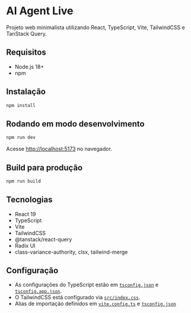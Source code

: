 # AI Agent Live

Projeto web minimalista utilizando React, TypeScript, Vite, TailwindCSS e TanStack Query.

## Requisitos

- Node.js 18+
- npm

## Instalação

```sh
npm install
```

## Rodando em modo desenvolvimento

```sh
npm run dev
```

Acesse [http://localhost:5173](http://localhost:5173) no navegador.

## Build para produção

```sh
npm run build
```

## Tecnologias

- React 19
- TypeScript
- Vite
- TailwindCSS
- @tanstack/react-query
- Radix UI
- class-variance-authority, clsx, tailwind-merge

## Configuração

- As configurações do TypeScript estão em [`tsconfig.json`](tsconfig.json) e [`tsconfig.app.json`](tsconfig.app.json).
- O TailwindCSS está configurado via [`src/index.css`](src/index.css).
- Alias de importação definidos em [`vite.config.ts`](vite.config.ts) e [`tsconfig.json`](tsconfig.json)
